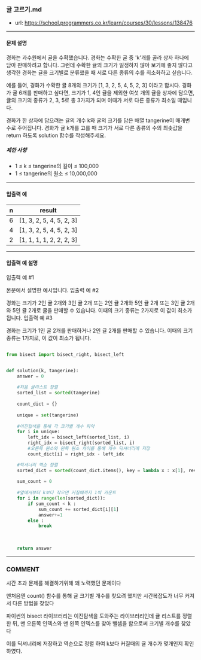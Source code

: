 ### 귤 고르기.md

 - url: https://school.programmers.co.kr/learn/courses/30/lessons/138476
 
 --------
 
#### 문제 설명
경화는 과수원에서 귤을 수확했습니다. 경화는 수확한 귤 중 'k'개를 골라 상자 하나에 담아 판매하려고 합니다. 그런데 수확한 귤의 크기가 일정하지 않아 보기에 좋지 않다고 생각한 경화는 귤을 크기별로 분류했을 때 서로 다른 종류의 수를 최소화하고 싶습니다.

예를 들어, 경화가 수확한 귤 8개의 크기가 [1, 3, 2, 5, 4, 5, 2, 3] 이라고 합시다. 경화가 귤 6개를 판매하고 싶다면, 크기가 1, 4인 귤을 제외한 여섯 개의 귤을 상자에 담으면, 귤의 크기의 종류가 2, 3, 5로 총 3가지가 되며 이때가 서로 다른 종류가 최소일 때입니다.

경화가 한 상자에 담으려는 귤의 개수 k와 귤의 크기를 담은 배열 tangerine이 매개변수로 주어집니다. 경화가 귤 k개를 고를 때 크기가 서로 다른 종류의 수의 최솟값을 return 하도록 solution 함수를 작성해주세요.



##### 제한 사항
 - 1 ≤ k ≤ tangerine의 길이 ≤ 100,000
 - 1 ≤ tangerine의 원소 ≤ 10,000,000
   
--------
 
#### 입출력 예
|n|result|
|:---:|:---:|
|6|[1, 3, 2, 5, 4, 5, 2, 3]|3|
|4|[1, 3, 2, 5, 4, 5, 2, 3]|2|
|2|[1, 1, 1, 1, 2, 2, 2, 3]|1|
 
--------

#### 입출력 예 설명
입출력 예 #1

본문에서 설명한 예시입니다.
입출력 예 #2

경화는 크기가 2인 귤 2개와 3인 귤 2개 또는 2인 귤 2개와 5인 귤 2개 또는 3인 귤 2개와 5인 귤 2개로 귤을 판매할 수 있습니다. 이때의 크기 종류는 2가지로 이 값이 최소가 됩니다.
입출력 예 #3

경화는 크기가 1인 귤 2개를 판매하거나 2인 귤 2개를 판매할 수 있습니다. 이때의 크기 종류는 1가지로, 이 값이 최소가 됩니다.

```python

from bisect import bisect_right, bisect_left


def solution(k, tangerine):
    answer = 0
    
    #처음 귤리스트 정렬
    sorted_list = sorted(tangerine)
    
    count_dict = {}
    
    unique = set(tangerine)
    
    #이진탑색을 통해 각 크기별 개수 파악
    for i in unique:
        left_idx = bisect_left(sorted_list, i)
        right_idx = bisect_right(sorted_list, i)
        #오른쪽 원소와 왼쪽 원소 차이를 통해 개수 딕셔너리에 저장
        count_dict[i] = right_idx - left_idx

    #딕셔너리 역순 정렬
    sorted_dict = sorted(count_dict.items(), key = lambda x : x[1], reverse=True)
    
    sum_count = 0
    
    #앞에서부터 k보다 작으면 커질떄까지 1씩 카운트
    for i in range(len(sorted_dict)):
        if sum_count < k :
            sum_count += sorted_dict[i][1]
            answer+=1
        else :
            break
    
    
    
    return answer

```

------
### COMMENT
시간 초과 문제를 해결하기위해 꽤 노력했던 문제이다

맨처음엔 count() 함수를 통해 귤 크기별 개수를 찾으려 했지만 시간복잡도가 너무 커져서 다른 방법을 찾았다

파이썬의 bisect 라이브러리는 이진탐색을 도와주는 라이브러리인데 귤 리스트를 정렬한 뒤, 맨 오른쪽 인덱스와 맨 왼쪽 인덱스를 찾아 뺄셈을 함으로써 크기별 개수를 찾았다

이를 딕셔너리에 저장하고 역순으로 정렬 하여 k보다 커질때의 귤 개수가 몇개인지 확인하였다.


